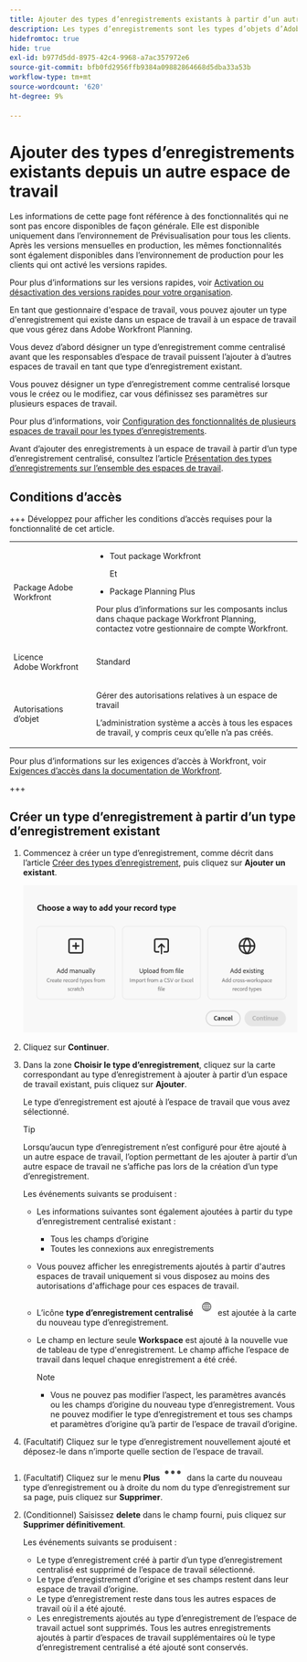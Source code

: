 ```yaml
---
title: Ajouter des types d’enregistrements existants à partir d’un autre Workspace
description: Les types d’enregistrements sont les types d’objets d’Adobe Workfront Planning. Dans Workfront Planning, vous pouvez ajouter un type d’enregistrement existant créé dans un autre espace de travail.
hidefromtoc: true
hide: true
exl-id: b977d5dd-8975-42c4-9968-a7ac357972e6
source-git-commit: bfb0fd2956ffb9384a09882864668d5dba33a53b
workflow-type: tm+mt
source-wordcount: '620'
ht-degree: 9%

---
```


<!-- add these to the metadata, when making this public: 

feature: Workfront Planning
role: User, Admin
author: Alina
recommendations: noDisplay, noCatalog
-->

# Ajouter des types d’enregistrements existants depuis un autre espace de travail

<span class="preview">Les informations de cette page font référence à des fonctionnalités qui ne sont pas encore disponibles de façon générale. Elle est disponible uniquement dans l’environnement de Prévisualisation pour tous les clients. Après les versions mensuelles en production, les mêmes fonctionnalités sont également disponibles dans l’environnement de production pour les clients qui ont activé les versions rapides. </span>

<span class="preview">Pour plus d’informations sur les versions rapides, voir [Activation ou désactivation des versions rapides pour votre organisation](/help/quicksilver/administration-and-setup/set-up-workfront/configure-system-defaults/enable-fast-release-process.md). </span>

En tant que gestionnaire d&#39;espace de travail, vous pouvez ajouter un type d&#39;enregistrement qui existe dans un espace de travail à un espace de travail que vous gérez dans Adobe Workfront Planning.

Vous devez d’abord désigner un type d’enregistrement comme centralisé avant que les responsables d’espace de travail puissent l’ajouter à d’autres espaces de travail en tant que type d’enregistrement existant.

Vous pouvez désigner un type d’enregistrement comme centralisé lorsque vous le créez ou le modifiez, car vous définissez ses paramètres sur plusieurs espaces de travail.

Pour plus d’informations, voir [Configuration des fonctionnalités de plusieurs espaces de travail pour les types d’enregistrements](/help/quicksilver/planning/architecture/configure-record-type-cross-workspace-capabilities.md).

Avant d’ajouter des enregistrements à un espace de travail à partir d’un type d’enregistrement centralisé, consultez l’article [Présentation des types d’enregistrements sur l’ensemble des espaces de travail](/help/quicksilver/planning/architecture/cross-workspace-record-types-overview.md).

## Conditions d’accès

+++ Développez pour afficher les conditions d’accès requises pour la fonctionnalité de cet article.

<table style="table-layout:auto"> 
<col> 
</col> 
<col> 
</col> 
<tbody> 
    <tr> 
<tr>

</tr>   
<tr> 
   <td role="rowheader"><p>Package Adobe Workfront</p></td> 
   <td> 
<ul><li><p>Tout package Workfront</p></li>
Et
<li><p>Package Planning Plus</p></li></ul>
<!--Or:
<ul><li><p>Any Workflow package</p> </li>
And
<li><p>Planning Prime or Ultimate package</p></li></ul>-->
<p>Pour plus d’informations sur les composants inclus dans chaque package Workfront Planning, contactez votre gestionnaire de compte Workfront. </p> 
   </td>

<tr> 
   <td role="rowheader"><p>Licence Adobe Workfront</p></td> 
   <td><p>Standard</p>
   </td> 
  </tr> 
  <tr> 
   <td role="rowheader"><p>Autorisations d’objet</p></td> 
   <td>   <p>Gérer des autorisations relatives à un espace de travail</a> </p>  
   <p>L’administration système a accès à tous les espaces de travail, y compris ceux qu’elle n’a pas créés.</p>  </td> 
  </tr>  
</tbody> 
</table>

Pour plus d’informations sur les exigences d’accès à Workfront, voir [Exigences d’accès dans la documentation de Workfront](/help/quicksilver/administration-and-setup/add-users/access-levels-and-object-permissions/access-level-requirements-in-documentation.md).

+++   

## Créer un type d’enregistrement à partir d’un type d’enregistrement existant

1. Commencez à créer un type d’enregistrement, comme décrit dans l’article [Créer des types d’enregistrement](/help/quicksilver/planning/architecture/create-record-types.md), puis cliquez sur **Ajouter un existant**. <!--check this - the option might have been renamed in the UI-->

   ![Modal pour ajouter un type d’enregistrement avec la possibilité d’ajouter depuis un autre espace de travail](assets/add-record-type-from-existing-workspace-option-when-creating-records.png)

1. Cliquez sur **Continuer**.
1. Dans la zone **Choisir le type d’enregistrement**, cliquez sur la carte correspondant au type d’enregistrement à ajouter à partir d’un espace de travail existant, puis cliquez sur **Ajouter**.

   Le type d’enregistrement est ajouté à l’espace de travail que vous avez sélectionné.

   >[!TIP]
   >
   >Lorsqu’aucun type d’enregistrement n’est configuré pour être ajouté à un autre espace de travail, l’option permettant de les ajouter à partir d’un autre espace de travail ne s’affiche pas lors de la création d’un type d’enregistrement.

   Les événements suivants se produisent :

   * Les informations suivantes sont également ajoutées à partir du type d’enregistrement centralisé existant :

      * Tous les champs d’origine
      * Toutes les connexions aux enregistrements
   * Vous pouvez afficher les enregistrements ajoutés à partir d&#39;autres espaces de travail uniquement si vous disposez au moins des autorisations d&#39;affichage pour ces espaces de travail.
   * L’icône **type d’enregistrement centralisé** ![icône de type d’enregistrement centralisé](assets/global-icon.png) est ajoutée à la carte du nouveau type d’enregistrement.
   * Le champ en lecture seule **Workspace** est ajouté à la nouvelle vue de tableau de type d&#39;enregistrement. Le champ affiche l’espace de travail dans lequel chaque enregistrement a été créé.

     >[!NOTE]
     >
     >* Vous ne pouvez pas modifier l’aspect, les paramètres avancés ou les champs d’origine du nouveau type d’enregistrement. Vous ne pouvez modifier le type d’enregistrement et tous ses champs et paramètres d’origine qu’à partir de l’espace de travail d’origine.

1. (Facultatif) Cliquez sur le type d’enregistrement nouvellement ajouté et déposez-le dans n’importe quelle section de l’espace de travail.

<!--This will be released later with another epic: 1. (Optional) Click the **More** menu ![More menu](assets/more-menu.png) in the new record type's card, or to the right of the record type's name on its page, then click **Share** to share it with other users in the same workspace, or adjust their permissions to the record type.-->

1. (Facultatif) Cliquez sur le menu **Plus** ![Plus](assets/more-menu.png) dans la carte du nouveau type d’enregistrement ou à droite du nom du type d’enregistrement sur sa page, puis cliquez sur **Supprimer**.
1. (Conditionnel) Saisissez **delete** dans le champ fourni, puis cliquez sur **Supprimer définitivement**.

   Les événements suivants se produisent :

   * Le type d’enregistrement créé à partir d’un type d’enregistrement centralisé est supprimé de l’espace de travail sélectionné.
   * Le type d’enregistrement d’origine et ses champs restent dans leur espace de travail d’origine.
   * Le type d’enregistrement reste dans tous les autres espaces de travail où il a été ajouté.
   * Les enregistrements ajoutés au type d’enregistrement de l’espace de travail actuel sont supprimés. Tous les autres enregistrements ajoutés à partir d’espaces de travail supplémentaires où le type d’enregistrement centralisé a été ajouté sont conservés.





